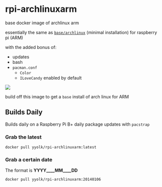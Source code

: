 rpi-archlinuxarm
================

base docker image of archlinux arm



essentially the same as [`base/archlinux`](https://registry.hub.docker.com/u/base/archlinux/) (minimal installation) for raspberry pi (ARM)

with the added bonus of:

- updates
- bash
- `pacman.conf`
  - `Color`
  - `ILoveCandy` enabled by default

![](http://i.imgur.com/r6vxHFB.png)


build off this image to get a `base` install of arch linux for ARM


Builds Daily
------------

Builds daily on a Raspberry Pi B+ daily package updates with `pacstrap`

### Grab the latest

    docker pull yyolk/rpi-archlinuxarm:latest

### Grab a certain date

The format is __YYYY____MM____DD__

    docker pull yyolk/rpi-archlinuxarm:20140106